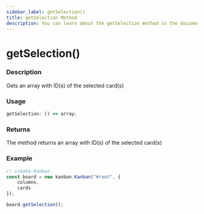 ```yaml
---
sidebar_label: getSelection()
title: getSelection Method
description: You can learn about the getSelection method in the documentation of the DHTMLX JavaScript Kanban library. Browse developer guides and API reference, try out code examples and live demos, and download a free 30-day evaluation version of DHTMLX Kanban.
---
```


# getSelection()

### Description

Gets an array with ID(s) of the selected card(s)

### Usage

~~~jsx {}
getSelection: () => array;
~~~

### Returns

The method returns an array with ID(s) of the selected card(s)

### Example

~~~jsx {7}
// create Kanban
const board = new kanban.Kanban("#root", {
	columns,
	cards
});

board.getSelection();
~~~
